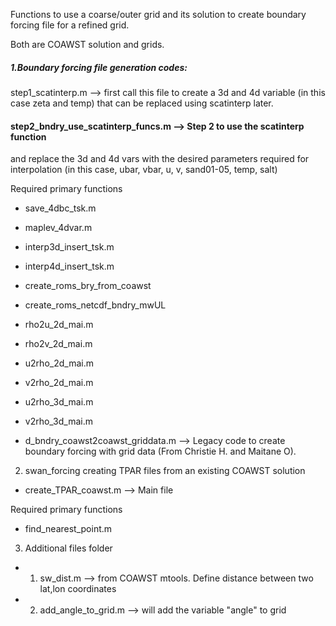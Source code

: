 Functions to use a coarse/outer grid and its solution to create boundary forcing file 
for a refined grid.

Both are COAWST solution and grids. 

##### 1.Boundary forcing file generation codes: 
step1_scatinterp.m --> first call this file to create a 3d and 4d variable (in this
case zeta and temp) that can be replaced using scatinterp later. 


#### step2_bndry_use_scatinterp_funcs.m --> Step 2 to use the scatinterp function
and replace the 3d and 4d vars with the desired parameters required for interpolation
(in this case, ubar, vbar, u, v, sand01-05, temp, salt)

Required primary functions
* save_4dbc_tsk.m 
*  maplev_4dvar.m
* interp3d_insert_tsk.m
* interp4d_insert_tsk.m
* create_roms_bry_from_coawst 
* create_roms_netcdf_bndry_mwUL 
* rho2u_2d_mai.m
* rho2v_2d_mai.m
* u2rho_2d_mai.m
* v2rho_2d_mai.m
* u2rho_3d_mai.m
* v2rho_3d_mai.m

* d_bndry_coawst2coawst_griddata.m --> Legacy code to create boundary forcing with grid
data (From Christie H. and Maitane O).

2. swan_forcing 
creating TPAR files from an existing COAWST solution
* create_TPAR_coawst.m --> Main file 

Required primary functions
*  find_nearest_point.m

3. Additional files folder
* 1. sw_dist.m --> from COAWST mtools. Define distance between two lat,lon coordinates

* 2. add_angle_to_grid.m --> will add the variable "angle" to grid 
